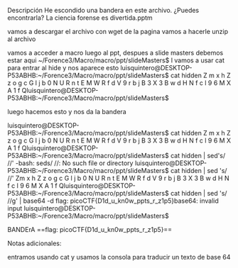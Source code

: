 Descripción
He escondido una bandera en este archivo. ¿Puedes encontrarla? La ciencia forense es divertida.pptm

vamos a descargar el archivo con wget de la pagina 
vamos a hacerle unzip al archivo 

vamos a acceder a macro luego al ppt, despues a slide masters 
debemos estar aqui 
~/Forence3/Macro/macro/ppt/slideMasters$ l
vamos a usar cat para entrar al hide y nos aparece esto
luisquintero@DESKTOP-P53ABHB:~/Forence3/Macro/macro/ppt/slideMasters$ cat hidden
Z m x h Z z o g c G l j b 0 N U R n t E M W R f d V 9 r b j B 3 X 3 B w d H N f c l 9 6 M X A 1 f Qluisquintero@DESKTOP-P53ABHB:~/Forence3/Macro/macro/ppt/slideMasters$

luego hacemos esto y nos da la bandera

luisquintero@DESKTOP-P53ABHB:~/Forence3/Macro/macro/ppt/slideMasters$ cat hidden
Z m x h Z z o g c G l j b 0 N U R n t E M W R f d V 9 r b j B 3 X 3 B w d H N f c l 9 6 M X A 1 f Qluisquintero@DESKTOP-P53ABHB:~/Forence3/Macro/macro/ppt/slideMasters$ cat hidden | sed's/ //'
-bash: seds/ //: No such file or directory
luisquintero@DESKTOP-P53ABHB:~/Forence3/Macro/macro/ppt/slideMasters$ cat hidden | sed 's/ //'
Zm x h Z z o g c G l j b 0 N U R n t E M W R f d V 9 r b j B 3 X 3 B w d H N f c l 9 6 M X A 1 f Qluisquintero@DESKTOP-P53ABHB:~/Forence3/Macro/macro/ppt/slideMasters$ cat hidden | sed 's/ //g' | base64 -d
flag: picoCTF{D1d_u_kn0w_ppts_r_z1p5}base64: invalid input
luisquintero@DESKTOP-P53ABHB:~/Forence3/Macro/macro/ppt/slideMasters$

BANDErA
==flag: picoCTF{D1d_u_kn0w_ppts_r_z1p5}==


Notas adicionales:


entramos usando cat y usamos la consola para traducir un texto de base 64


